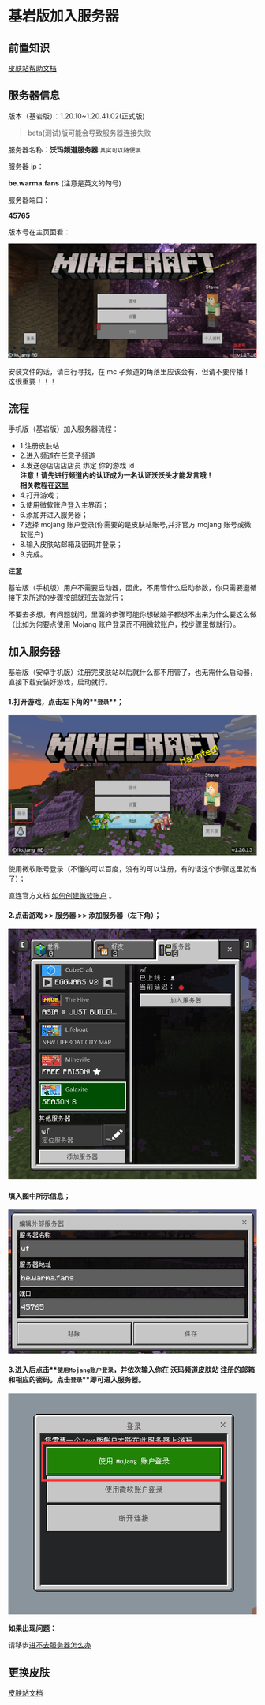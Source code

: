 # 基岩版加入服务器

## 前置知识

[皮肤站帮助文档](../../First/Readme/pi-fu-zhan-wen-dang)

## 服务器信息

版本（基岩版）：1.20.10~1.20.41.02(正式版)

> beta(测试)版可能会导致服务器连接失败

服务器名称：**沃玛频道服务器** `其实可以随便填`

服务器 ip：

**be.warma.fans** (注意是英文的句号)

服务器端口：

**45765**

版本号在主页面看：

![](<../../assets/image%20(36).png>)

安装文件的话，请自行寻找，在 mc 子频道的角落里应该会有，但请不要传播！这很重要！！！

## 流程

手机版（基岩版）加入服务器流程：

- 1.注册皮肤站
- 2.进入频道在任意子频道
- 3.发送@店店店店员 绑定 你的游戏 id  
  **注意！请先进行频道内的认证成为一名认证沃沃头才能发言哦！**  
  **相关教程在[这里](../../First/Readme/pi-fu-zhan-wen-dang)**
- 4.打开游戏；
- 5.使用微软账户登入主界面；
- 6.添加并进入服务器；
- 7.选择 mojang 账户登录(你需要的是皮肤站账号,并非官方 mojang 账号或微软账户)
- 8.输入皮肤站邮箱及密码并登录；
- 9.完成。

**注意**

基岩版（手机版）用户不需要启动器，因此，不用管什么启动参数，你只需要遵循接下来所述的步骤按部就班去做就行；

不要去多想，有问题就问，里面的步骤可能你想破脑子都想不出来为什么要这么做（比如为何要点使用 Mojang 账户登录而不用微软账户，按步骤里做就行）。

## 加入服务器

基岩版（安卓手机版）注册完皮肤站以后就什么都不用管了，也无需什么启动器，直接下载安装好游戏，启动就行。

#### 1.打开游戏，点击左下角的**`登录`**；

![（图中的是未登录的状态）](../../assets/be5.png)

使用微软账号登录（不懂的可以百度，没有的可以注册，有的话这个步骤这里就省了）；

直连官方文档 [如何创建微软账户](https://support.microsoft.com/zh-cn/account-billing/%E5%A6%82%E4%BD%95%E5%88%9B%E5%BB%BA%E6%96%B0%E7%9A%84-microsoft-%E5%B8%90%E6%88%B7-a84675c3-3e9e-17cf-2911-3d56b15c0aaf) 。

#### 2.点击游戏 >> 服务器 >> 添加服务器（左下角）；

![（图中的wf即为已添加的情况）](../../assets/be2.png)

#### 填入图中所示信息；

![](../../assets/be3.png)

#### 3.进入后点击**`使用Mojang账户登录`**，并依次输入你在 [沃玛频道皮肤站](https://skin.warma.fans) 注册的邮箱和相应的密码。点击**`登录`**即可进入服务器。

![](../../assets/be4.png)

**如果出现问题：**

请移步[进不去服务器怎么办](../../Q&A/jin-bu-qu-de-yuan-yin.md)

## 更换皮肤

[皮肤站文档](../../First/Readme/pi-fu-zhan-wen-dang)
